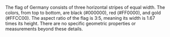 The flag of Germany consists of three horizontal stripes of equal width. The colors, from top to bottom, are black (#000000), red (#FF0000), and gold (#FFCC00). The aspect ratio of the flag is 3:5, meaning its width is 1.67 times its height. There are no specific geometric properties or measurements beyond these details.
